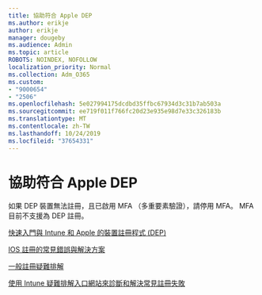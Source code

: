 ```yaml
---
title: 協助符合 Apple DEP
ms.author: erikje
author: erikje
manager: dougeby
ms.audience: Admin
ms.topic: article
ROBOTS: NOINDEX, NOFOLLOW
localization_priority: Normal
ms.collection: Adm_O365
ms.custom:
- "9000654"
- "2506"
ms.openlocfilehash: 5e027994175dcdbd35ffbc67934d3c31b7ab503a
ms.sourcegitcommit: ee719f011f766fc20d23e935e98d7e33c326183b
ms.translationtype: MT
ms.contentlocale: zh-TW
ms.lasthandoff: 10/24/2019
ms.locfileid: "37654331"
---
```

# <a name="help-with-apple-dep"></a>協助符合 Apple DEP

如果 DEP 裝置無法註冊，且已啟用 MFA （多重要素驗證），請停用 MFA。 MFA 目前不支援為 DEP 註冊。

[快速入門與 Intune 和 Apple 的裝置註冊程式 (DEP)](https://docs.microsoft.com/intune/enrollment/device-enrollment-program-enroll-ios)

[IOS 註冊的常見錯誤與解決方案](https://docs.microsoft.com/intune/enrollment/troubleshoot-ios-enrollment-errors)

[一般註冊疑難排解](https://docs.microsoft.com/intune/enrollment/troubleshoot-device-enrollment-in-intune)

[使用 Intune 疑難排解入口網站來診斷和解決常見註冊失敗](https://docs.microsoft.com/intune/fundamentals/help-desk-operators)


